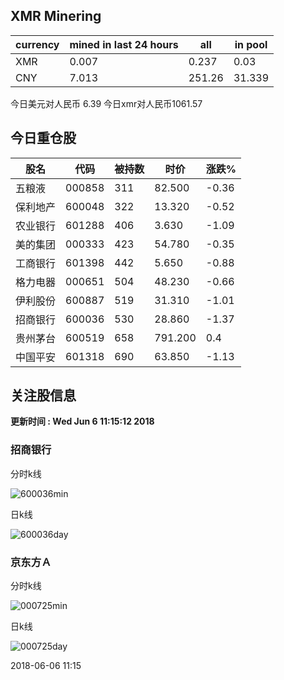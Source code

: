 ## XMR Minering

|currency|mined in last 24 hours|all|in pool|
|---|---|---|---|
|XMR|0.007|0.237|0.03|
|CNY|7.013|251.26|31.339|

今日美元对人民币 6.39	今日xmr对人民币1061.57


## 今日重仓股 

|股名|代码|被持数|时价|涨跌%|
|---|---|---|---|---|
|五粮液|000858|311|82.500|-0.36|
|保利地产|600048|322|13.320|-0.52|
|农业银行|601288|406|3.630|-1.09|
|美的集团|000333|423|54.780|-0.35|
|工商银行|601398|442|5.650|-0.88|
|格力电器|000651|504|48.230|-0.66|
|伊利股份|600887|519|31.310|-1.01|
|招商银行|600036|530|28.860|-1.37|
|贵州茅台|600519|658|791.200|0.4|
|中国平安|601318|690|63.850|-1.13|

## 关注股信息
**更新时间 : Wed Jun  6 11:15:12 2018**
### 招商银行 
分时k线

![600036min](http://image.sinajs.cn/newchart/min/n/sh600036.gif)

日k线

![600036day](http://image.sinajs.cn/newchart/daily/n/sh600036.gif)

### 京东方Ａ 
分时k线

![000725min](http://image.sinajs.cn/newchart/min/n/sz000725.gif)

日k线

![000725day](http://image.sinajs.cn/newchart/daily/n/sz000725.gif)

2018-06-06 11:15